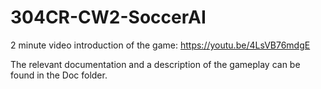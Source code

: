 # 304CR-CW2-SoccerAI

2 minute video introduction of the game: https://youtu.be/4LsVB76mdgE

The relevant documentation and a description of the gameplay can be found in the Doc folder.
